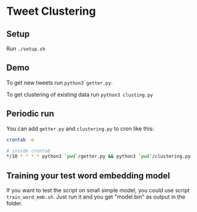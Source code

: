 # Tweet Clustering

## Setup
Run ```./setup.sh```

## Demo
To get new tweets run ```python3 getter.py```.

To get clustering of existing data run ```python3 clusting.py```

## Periodic run
You can add ```getter.py``` and ```clustering.py``` to cron like this:
```bash
crontab -e

# inside crontab
*/10 * * * * python3 `pwd`/getter.py && python3 `pwd`/clustering.py 
```

## Training your test word embedding model
If you want to test the script on small simple model, you could use script ```train_word_emb.sh```.
Just run it and you get "model.bin" as output in the folder.